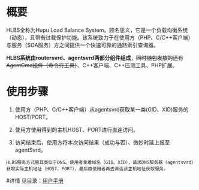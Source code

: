 # 概要

HLBS全称为Hupu Load Balance System。顾名思义，它是一个负载均衡系统（动态），且带有过载保护功能。该系统致力于在使用方（PHP、C/C++客户端）与服务（SOA服务）方之间提供一个快速可靠的通路索引查询器。

**HLBS系统由routersvrd、agentsvrd两部分组件组成**，~~同时随包发放的还有AgentCmd组件（命令行工具）~~、C++客户端、C++压测工具、PHP扩展。


# 使用步骤

1. 使用方（PHP、C/C++客户端）从agentsvrd获取某一类(GID、XID)服务的HOST/PORT。

2. 使用方使用得到的主机HOST、PORT进行直连访问。

3. 访问结束后，使用方将本次访问结果（成功与否）、微妙时延上报至agentSvrd。

```
HLBS服务方式极其类似于DNS。使用者拿着域名（GID、XID），请求DNS服务器（agentsvrd）获取实际主机地址（HOST、PORT），最后由使用者再去直连该主机地址获取服务。
```

#详情
见目录：[用户手册](document/SUMMARY.md)
